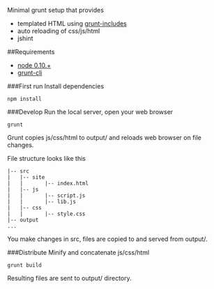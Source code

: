 Minimal grunt setup that provides
* templated HTML using [grunt-includes](https://github.com/vanetix/grunt-includes)
* auto reloading of css/js/html
* jshint

##Requirements

* [node 0.10.+](http://nodejs.org/)
* [grunt-cli](https://github.com/gruntjs/grunt-cli)


###First run
Install dependencies
```
npm install
```

###Develop
Run the local server, open your web browser
```
grunt
```
Grunt copies js/css/html to output/ and reloads web browser on file changes.

File structure looks like this
```
|-- src
|   |-- site
|   |       |-- index.html
|   |-- js
|   |       |-- script.js
|   |       |-- lib.js
|   |-- css
|   |       |-- style.css
|-- output
...
```
You make changes in src, files are copied to and served from output/.

###Distribute
Minify and concatenate js/css/html
```
grunt build
```
Resulting files are sent to output/ directory.